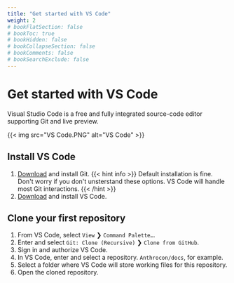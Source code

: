 ```yaml
---
title: "Get started with VS Code"
weight: 2
# bookFlatSection: false
# bookToc: true
# bookHidden: false
# bookCollapseSection: false
# bookComments: false
# bookSearchExclude: false
---
```


# Get started with VS Code

Visual Studio Code is a free and fully integrated source-code editor supporting Git and live preview.

{{< img src="VS Code.PNG" alt="VS Code" >}}

## Install VS Code

1. [Download](https://git-scm.com/downloads) and install Git.
{{< hint info >}}
Default installation is fine. Don't worry if you don't unsterstand these options. VS Code will handle most Git interactions.
{{< /hint >}}
2. [Download](https://code.visualstudio.com/Download) and install VS Code.

## Clone your first repository

1. From VS Code, select `View` ❯ `Command Palette…`.
2. Enter and select `Git: Clone (Recursive)` ❯ `Clone from GitHub`.
3. Sign in and authorize VS Code.
4. In VS Code, enter and select a repository. `Anthrocon/docs`, for example.
5. Select a folder where VS Code will store working files for this repository.
6. Open the cloned repository.
